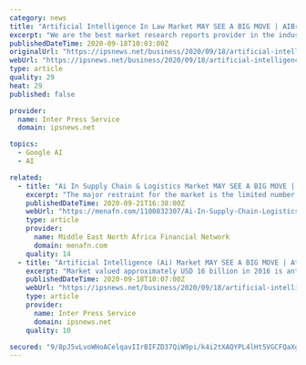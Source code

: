 ```yaml
---
category: news
title: "Artificial Intelligence In Law Market MAY SEE A BIG MOVE | AIBrain, Amazon, Anki, CloudMinds, Deepmind, Google"
excerpt: "We are the best market research reports provider in the industry. Report Ocean believe in providing the quality reports to clients to meet the top line and bottom line goals which will boost your market share in today’s competitive environment."
publishedDateTime: 2020-09-18T10:03:00Z
originalUrl: "https://ipsnews.net/business/2020/09/18/artificial-intelligence-in-law-market-may-see-a-big-move-aibrain-amazon-anki-cloudminds-deepmind-google/"
webUrl: "https://ipsnews.net/business/2020/09/18/artificial-intelligence-in-law-market-may-see-a-big-move-aibrain-amazon-anki-cloudminds-deepmind-google/"
type: article
quality: 29
heat: 29
published: false

provider:
  name: Inter Press Service
  domain: ipsnews.net

topics:
  - Google AI
  - AI

related:
  - title: "Ai In Supply Chain & Logistics Market MAY SEE A BIG MOVE | IBM, BonVision Technology, Intel, SAP, General Electric, Amazon Web Services (AWS)"
    excerpt: "The major restraint for the market is the limited number of the artificial intelligence technology experts. But the limited number of artificial intelligence technology experts is expected to ..."
    publishedDateTime: 2020-09-21T16:38:00Z
    webUrl: "https://menafn.com/1100832307/Ai-In-Supply-Chain-Logistics-Market-MAY-SEE-A-BIG-MOVE-IBM-BonVision-Technology-Intel-SAP-General-Electric-Amazon-Web-Services-AWS"
    type: article
    provider:
      name: Middle East North Africa Financial Network
      domain: menafn.com
    quality: 14
  - title: "Artificial Intelligence (Ai) Market MAY SEE A BIG MOVE | Atomwise, Inc., Lifegraph, NVIDIA CORPORATION, IBM Corporation"
    excerpt: "Market valued approximately USD 16 billion in 2016 is anticipated to grow with a healthy growth rate of more than 36% over the forecast period 2017-2025. Artificial intelligence helps the businesses to use resources effectively and efficiently and in turn,"
    publishedDateTime: 2020-09-18T10:07:00Z
    webUrl: "https://ipsnews.net/business/2020/09/18/artificial-intelligence-ai-market-may-see-a-big-move-atomwise-inc-lifegraph-nvidia-corporation-ibm-corporation/"
    type: article
    provider:
      name: Inter Press Service
      domain: ipsnews.net
    quality: 10

secured: "9/8pJ5vLvoWHoACelqavIIrBIFZD37QiW9pi/k4i2tXAQYPL4lHt5VGCFQaXgnI5KgTmOcVa5m+t5XO7NB/mOtqW/A4qytaiyX47RCcnuI3liD4hrIsamulNhGXCataCp0jIY6jjXWbhj+eyaHLKemwtaSguiDAjGTaqEiv/hCW43csTed6OgwEHArD/4qdR9coZLQifvaMgUoLaXPje0UyShIlLXPmozz8+H/5Z45OyrdJuA71aALaketzS358EcKjk5DR/Xdtp7eTMTSLM99DhZg/wDY4g4dB2Tyt3O49RMoA7oSF7UV8Xt/CFDMEZKrI4N1M+b04aAJuGltx6BWegHPTQx1Vvq+hD+Y2uT20=;b5O8xFqfoHVpL+tzBP4X3w=="
---
```



